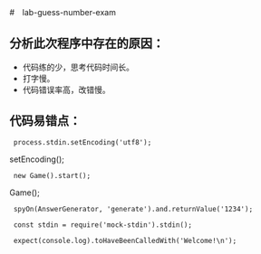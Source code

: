 #　lab-guess-number-exam


## 分析此次程序中存在的原因：

- 代码练的少，思考代码时间长。
- 打字慢。
- 代码错误率高，改错慢。


## 代码易错点：

```
 process.stdin.setEncoding('utf8');
```
setEncoding();
```
 new Game().start();
```
Game();
```
 spyOn(AnswerGenerator, 'generate').and.returnValue('1234');
```
```
 const stdin = require('mock-stdin').stdin();
```
```
 expect(console.log).toHaveBeenCalledWith('Welcome!\n');
```